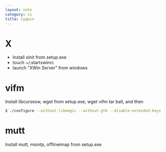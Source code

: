 ```yaml
---
layout: note
category: cs
title: cygwin
---
```


X
=

- Install xinit from setup.exe
- touch ~/.startxwinrc
- launch "XWin Server" from windows

vifm
====

Install libcursesw, wget from setup.exe, wget vifm tar ball, and then

~~~bash
$ ./configure --without-libmagic --without-gtk --disable-extended-keys
~~~

mutt
====

Install mutt, msmtp, offlineimap from setup.exe
